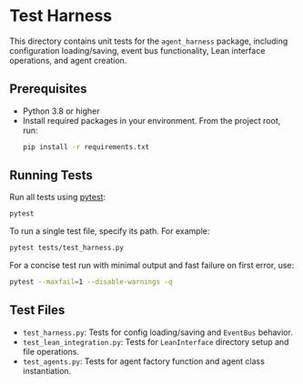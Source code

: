 # Test Harness

This directory contains unit tests for the `agent_harness` package, including configuration loading/saving, event bus functionality, Lean interface operations, and agent creation.

## Prerequisites

- Python 3.8 or higher
- Install required packages in your environment. From the project root, run:
  ```bash
  pip install -r requirements.txt
  ```

## Running Tests

Run all tests using [pytest]:

```bash
pytest
```

To run a single test file, specify its path. For example:

```bash
pytest tests/test_harness.py
```

For a concise test run with minimal output and fast failure on first error, use:

```bash
pytest --maxfail=1 --disable-warnings -q
```

## Test Files

- `test_harness.py`: Tests for config loading/saving and `EventBus` behavior.
- `test_lean_integration.py`: Tests for `LeanInterface` directory setup and file operations.
- `test_agents.py`: Tests for agent factory function and agent class instantiation.

[pytest]: https://docs.pytest.org/en/latest/